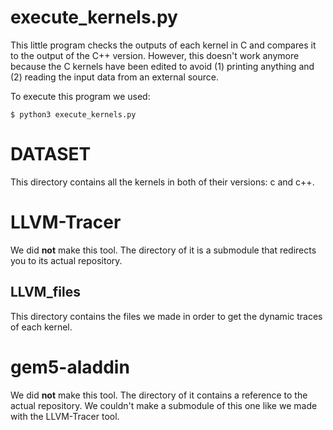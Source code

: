 # execute_kernels.py

This little program checks the outputs of each kernel in C and compares it to the output of the C++ version. However, this doesn't work anymore because the C kernels have been edited to avoid (1) printing anything and (2) reading the input data from an external source.

To execute this program we used:

```
$ python3 execute_kernels.py
```

# DATASET

This directory contains all the kernels in both of their versions: c and c++.

# LLVM-Tracer

We did **not** make this tool. The directory of it is a submodule that redirects you to its actual repository.

## LLVM_files

This directory contains the files we made in order to get the dynamic traces of each kernel.

# gem5-aladdin

We did **not** make this tool. The directory of it contains a reference to the actual repository. We couldn't make a submodule of this one like we made with the LLVM-Tracer tool.
